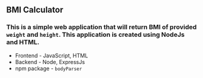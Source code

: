 ## BMI Calculator
### This is a simple web application that will return BMI of provided `weight` and `height`. This application is created using NodeJs and HTML.
* Frontend - JavaScript, HTML
* Backend - Node, ExpressJs
* npm package - `bodyParser`
# 
